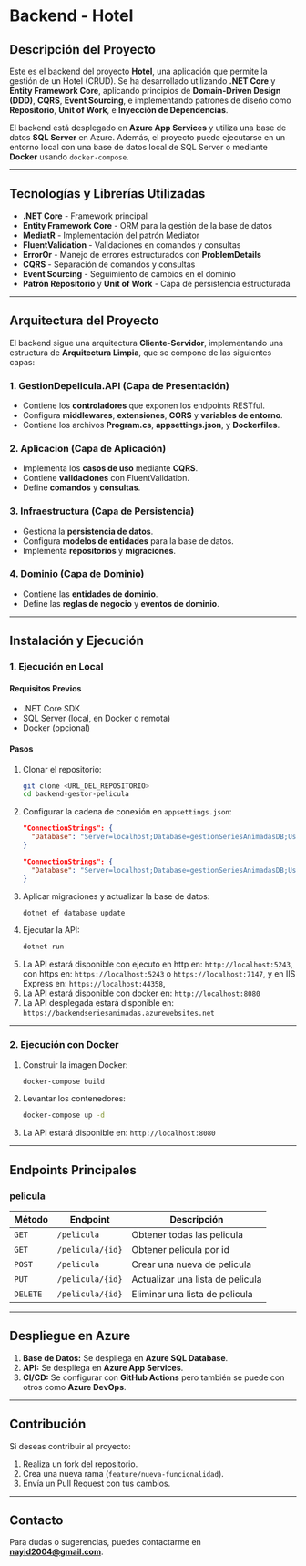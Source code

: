 # Backend - Hotel

## Descripción del Proyecto

Este es el backend del proyecto **Hotel**, una aplicación que permite la gestión de un Hotel (CRUD). Se ha desarrollado utilizando **.NET Core** y **Entity Framework Core**, aplicando principios de **Domain-Driven Design (DDD)**, **CQRS**, **Event Sourcing**, e implementando patrones de diseño como **Repositorio**, **Unit of Work**, e **Inyección de Dependencias**.

El backend está desplegado en **Azure App Services** y utiliza una base de datos **SQL Server** en Azure. Además, el proyecto puede ejecutarse en un entorno local con una base de datos local de SQL Server o mediante **Docker** usando `docker-compose`.

---

## Tecnologías y Librerías Utilizadas

- **.NET Core** - Framework principal
- **Entity Framework Core** - ORM para la gestión de la base de datos
- **MediatR** - Implementación del patrón Mediator
- **FluentValidation** - Validaciones en comandos y consultas
- **ErrorOr** - Manejo de errores estructurados con **ProblemDetails**
- **CQRS** - Separación de comandos y consultas
- **Event Sourcing** - Seguimiento de cambios en el dominio
- **Patrón Repositorio** y **Unit of Work** - Capa de persistencia estructurada

---

## Arquitectura del Proyecto

El backend sigue una arquitectura **Cliente-Servidor**, implementando una estructura de **Arquitectura Limpia**, que se compone de las siguientes capas:

### 1. **GestionDepelicula.API** (Capa de Presentación)
   - Contiene los **controladores** que exponen los endpoints RESTful.
   - Configura **middlewares**, **extensiones**, **CORS** y **variables de entorno**.
   - Contiene los archivos **Program.cs**, **appsettings.json**, y **Dockerfiles**.

### 2. **Aplicacion** (Capa de Aplicación)
   - Implementa los **casos de uso** mediante **CQRS**.
   - Contiene **validaciones** con FluentValidation.
   - Define **comandos** y **consultas**.

### 3. **Infraestructura** (Capa de Persistencia)
   - Gestiona la **persistencia de datos**.
   - Configura **modelos de entidades** para la base de datos.
   - Implementa **repositorios** y **migraciones**.

### 4. **Dominio** (Capa de Dominio)
   - Contiene las **entidades de dominio**.
   - Define las **reglas de negocio** y **eventos de dominio**.

---

## Instalación y Ejecución

### **1. Ejecución en Local**

#### **Requisitos Previos**
- .NET Core SDK
- SQL Server (local, en Docker o remota)
- Docker (opcional)

#### **Pasos**
1. Clonar el repositorio:
   ```sh
   git clone <URL_DEL_REPOSITORIO>
   cd backend-gestor-pelicula
   ```
2. Configurar la cadena de conexión en `appsettings.json`:
   ```json
   "ConnectionStrings": {
     "Database": "Server=localhost;Database=gestionSeriesAnimadasDB;User Id=sa;Password=tu_contraseña;"
   }
   ```
   ```json
   "ConnectionStrings": {
     "Database": "Server=localhost;Database=gestionSeriesAnimadasDB;User Id=localhost;Integrated Security=True; Encrypt=false"
   }
   ```
3. Aplicar migraciones y actualizar la base de datos:
   ```sh
   dotnet ef database update
   ```
4. Ejecutar la API:
   ```sh
   dotnet run
   ```
5. La API estará disponible con ejecuto en http en: `http://localhost:5243`, con https en: `https://localhost:5243` o `https://localhost:7147`, y en IIS Express en: `https://localhost:44358`,
6. La API estará disponible con docker en: `http://localhost:8080`
7. La API desplegada estará disponible en: `https://backendseriesanimadas.azurewebsites.net`

---

### **2. Ejecución con Docker**

1. Construir la imagen Docker:
   ```sh
   docker-compose build
   ```
2. Levantar los contenedores:
   ```sh
   docker-compose up -d
   ```
3. La API estará disponible en: `http://localhost:8080`

---

## Endpoints Principales

### **pelicula**
| Método | Endpoint | Descripción |
|---------|---------|-------------|
| `GET`   | `/pelicula` | Obtener todas las pelicula |
| `GET`   | `/pelicula/{id}` | Obtener pelicula por id |
| `POST`  | `/pelicula` | Crear una nueva de pelicula |
| `PUT`   | `/pelicula/{id}` | Actualizar una lista de pelicula |
| `DELETE`| `/pelicula/{id}` | Eliminar una lista de pelicula |



---

## Despliegue en Azure

1. **Base de Datos:** Se despliega en **Azure SQL Database**.
2. **API:** Se despliega en **Azure App Services**.
3. **CI/CD:** Se configurar con **GitHub Actions** pero también se puede con otros como **Azure DevOps**.

---

## Contribución
Si deseas contribuir al proyecto:
1. Realiza un fork del repositorio.
2. Crea una nueva rama (`feature/nueva-funcionalidad`).
3. Envía un Pull Request con tus cambios.

---

## Contacto
Para dudas o sugerencias, puedes contactarme en **nayid2004@gmail.com**.

